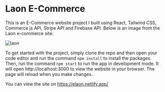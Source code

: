 # Laon E-Commerce

This is an E-Commerce website project I built using React, Tailwind CSS, Commerce js API, Stripe API and Firebase API. Below is an image from the Laon e-commerce site:

![laon](https://user-images.githubusercontent.com/105684251/209583750-fbd4a2d9-9183-4b2e-b51a-e2d3eb4e2251.png)

To get started with the project, simply clone the repo and then open your code editor and run the command `npm install` to install the packages. Then, run the command `npm start`
to run the app in development mode. It will open http://localhost:3000 to view the website in your browser. The page will reload when you make changes.

You can view the site on https://elaon.netlify.app/
